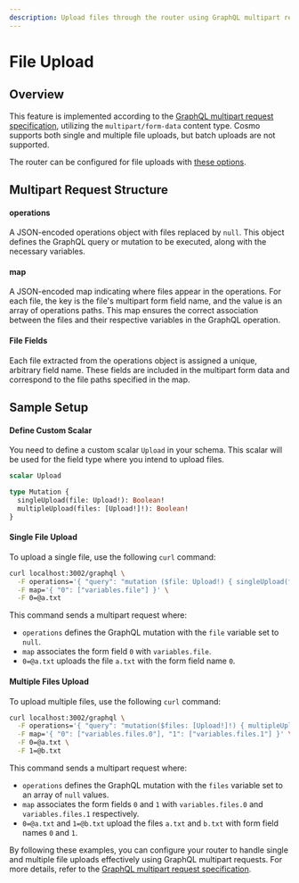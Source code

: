 ```yaml
---
description: Upload files through the router using GraphQL multipart request.
---
```


# File Upload

## Overview

This feature is implemented according to the [GraphQL multipart request specification](https://github.com/jaydenseric/graphql-multipart-request-spec), utilizing the `multipart/form-data` content type. Cosmo supports both single and multiple file uploads, but batch uploads are not supported.

The router can be configured for file uploads with [these options](configuration.md#file-upload).

## Multipart Request Structure

#### operations

A JSON-encoded operations object with files replaced by `null`. This object defines the GraphQL query or mutation to be executed, along with the necessary variables.

#### map

A JSON-encoded map indicating where files appear in the operations. For each file, the key is the file's multipart form field name, and the value is an array of operations paths. This map ensures the correct association between the files and their respective variables in the GraphQL operation.

#### File Fields

Each file extracted from the operations object is assigned a unique, arbitrary field name. These fields are included in the multipart form data and correspond to the file paths specified in the map.

## Sample Setup

#### Define Custom Scalar

You need to define a custom scalar `Upload` in your schema. This scalar will be used for the field type where you intend to upload files.

```graphql
scalar Upload

type Mutation {
  singleUpload(file: Upload!): Boolean!
  multipleUpload(files: [Upload!]!): Boolean!
}
```

#### Single File Upload

To upload a single file, use the following `curl` command:

```sh
curl localhost:3002/graphql \
  -F operations='{ "query": "mutation ($file: Upload!) { singleUpload(file: $file) }", "variables": { "file": null } }' \
  -F map='{ "0": ["variables.file"] }' \
  -F 0=@a.txt
```

This command sends a multipart request where:

* `operations` defines the GraphQL mutation with the `file` variable set to `null`.
* `map` associates the form field `0` with `variables.file`.
* `0=@a.txt` uploads the file `a.txt` with the form field name `0`.

#### Multiple Files Upload

To upload multiple files, use the following `curl` command:

```sh
curl localhost:3002/graphql \
  -F operations='{ "query": "mutation($files: [Upload!]!) { multipleUpload(files: $files) }", "variables": { "files": [null, null] } }' \
  -F map='{ "0": ["variables.files.0"], "1": ["variables.files.1"] }' \
  -F 0=@a.txt \
  -F 1=@b.txt
```

This command sends a multipart request where:

* `operations` defines the GraphQL mutation with the `files` variable set to an array of `null` values.
* `map` associates the form fields `0` and `1` with `variables.files.0` and `variables.files.1` respectively.
* `0=@a.txt` and `1=@b.txt` upload the files `a.txt` and `b.txt` with form field names `0` and `1`.

By following these examples, you can configure your router to handle single and multiple file uploads effectively using GraphQL multipart requests. For more details, refer to the [GraphQL multipart request specification](https://github.com/jaydenseric/graphql-multipart-request-spec).
